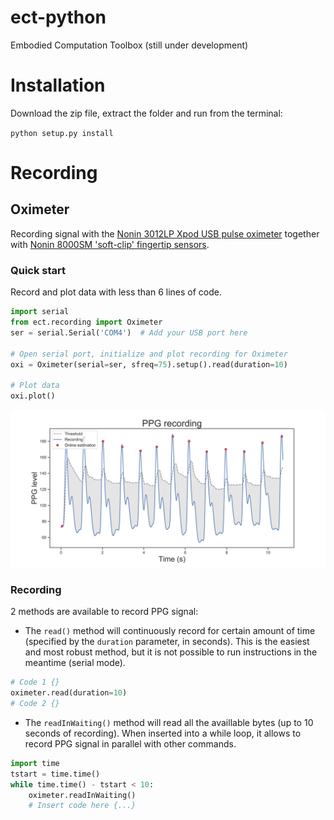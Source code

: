 # ect-python
Embodied Computation Toolbox
(still under development)

# Installation

Download the zip file, extract the folder and run from the terminal:

`python setup.py install`

# Recording

## Oximeter
Recording signal with the [Nonin 3012LP Xpod USB pulse oximeter](https://www.nonin.com/products/xpod/) together with [Nonin 8000SM 'soft-clip' fingertip sensors](https://www.nonin.com/products/8000s/).

### Quick start

Record and plot data with less than 6 lines of code.

```python
import serial
from ect.recording import Oximeter
ser = serial.Serial('COM4')  # Add your USB port here

# Open serial port, initialize and plot recording for Oximeter
oxi = Oximeter(serial=ser, sfreq=75).setup().read(duration=10)

# Plot data
oxi.plot()
```
![](Images/recording.png)

### Recording

2 methods are available to record PPG signal:

* The `read()` method will continuously record for certain amount of
time (specified by the `duration` parameter, in seconds). This is the
easiest and most robust method, but it is not possible to run
instructions in the meantime (serial mode).

```python
# Code 1 {}
oximeter.read(duration=10)
# Code 2 {}
```

* The `readInWaiting()` method will read all the availlable bytes (up
to 10 seconds of recording). When inserted into a while loop, it allows
to record PPG signal in parallel with other commands.

```python
import time
tstart = time.time()
while time.time() - tstart < 10:
    oximeter.readInWaiting()
    # Insert code here {...}
```
